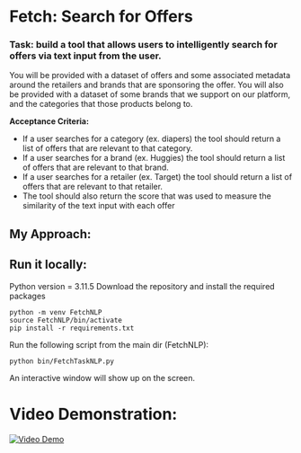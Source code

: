 # Fetch: Search for Offers 

### Task: build a tool that allows users to intelligently search for offers via text input from the user.

You will be provided with a dataset of offers and some associated metadata around the retailers and brands that are sponsoring the offer. You will also be provided with a dataset of some brands that we support on our platform, and the categories that those products belong to.

**Acceptance Criteria:**
- If a user searches for a category (ex. diapers) the tool should return a list of offers that are relevant to that category.
- If a user searches for a brand (ex. Huggies) the tool should return a list of offers that are relevant to that brand.
- If a user searches for a retailer (ex. Target) the tool should return a list of offers that are relevant to that retailer.
- The tool should also return the score that was used to measure the similarity of the text input with each offer

## My Approach:

## Run it locally:
Python version = 3.11.5 
Download the repository and install the required packages
```
python -m venv FetchNLP
source FetchNLP/bin/activate
pip install -r requirements.txt
```
Run the following script from the main dir (FetchNLP):
```
python bin/FetchTaskNLP.py
```
An interactive window will show up on the screen.

# Video Demonstration:
[![Video Demo](http://img.youtube.com/vi/SJFtMZTk7Mk/0.jpg)](http://www.youtube.com/watch?v=SJFtMZTk7Mk)
